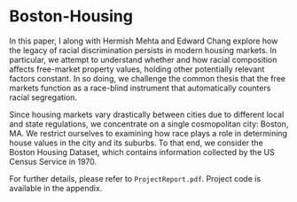 # Boston-Housing

In this paper, I along with Hermish Mehta and Edward Chang explore how the legacy of racial discrimination persists in modern housing markets. In particular, we attempt to understand whether and how racial composition affects free-market property values, holding other potentially relevant factors constant. In so doing, we challenge the common thesis that the free markets function as a race-blind instrument that automatically counters racial segregation.

Since housing markets vary drastically between cities due to different local and state regulations, we concentrate on a single cosmopolitan city: Boston, MA. We restrict ourselves to examining how race plays a role in determining house values in the city and its suburbs. To that end, we consider the Boston Housing Dataset, which contains information collected by the US Census Service in 1970. 

For further details, please refer to `ProjectReport.pdf`. Project code is available in the appendix.
